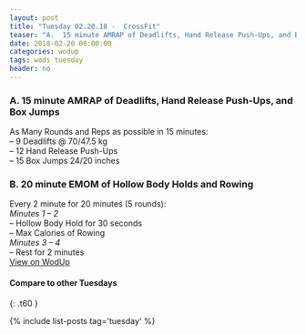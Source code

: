 ```yaml
---
layout: post
title: "Tuesday 02.20.18 -  CrossFit"
teaser: "A.  15 minute AMRAP of Deadlifts, Hand Release Push-Ups, and Box Jumps<br/> B.  20 minute EMOM of Hollow Body Holds and Rowing"
date: 2018-02-20 00:00:00
categories: wodup
tags: wods tuesday
header: no
---
```



<h3>A.  15 minute AMRAP of Deadlifts, Hand Release Push-Ups, and Box Jumps</h3>
As Many Rounds and Reps as possible in 15 minutes:<br/>– 9 Deadlifts @ 70/47.5 kg<br/>– 12 Hand Release Push-Ups<br/>– 15 Box Jumps 24/20 inches<br/>
<h3>B.  20 minute EMOM of Hollow Body Holds and Rowing</h3>
Every 2 minute for 20 minutes (5 rounds):<br/><em>Minutes 1  – 2</em><br/>– Hollow Body Hold for 30 seconds<br/>– Max Calories of Rowing<br/><em>Minutes 3  – 4</em><br/>– Rest for 2 minutes<br/>
<a href="https://www.wodup.com/gyms/asphodel/wods/4415" target="blank">View on WodUp</a>


#### Compare to other Tuesdays
{: .t60 }

{% include list-posts tag='tuesday' %}